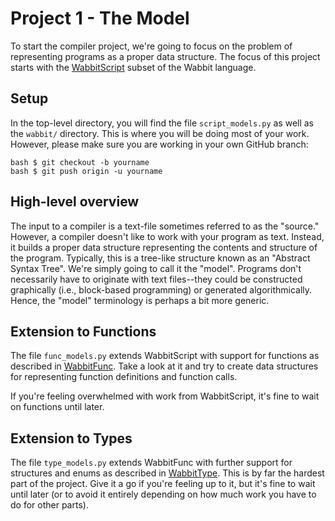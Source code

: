 # Project 1 - The Model

To start the compiler project, we're going to focus on the problem of
representing programs as a proper data structure.  The focus of this
project starts with the [WabbitScript](WabbitScript.md) subset of the
Wabbit language.

## Setup

In the top-level directory, you will find the file `script_models.py`
as well as the `wabbit/` directory.  This is where you will be doing
most of your work.  However, please make sure you are working in your
own GitHub branch:

```
bash $ git checkout -b yourname
bash $ git push origin -u yourname
```

## High-level overview

The input to a compiler is a text-file sometimes referred to as the
"source."  However, a compiler doesn't like to work with your program
as text.  Instead, it builds a proper data structure representing the
contents and structure of the program.  Typically, this is a tree-like
structure known as an "Abstract Syntax Tree".  We're simply going to
call it the "model".  Programs don't necessarily have to originate
with text files--they could be constructed graphically (i.e.,
block-based programming) or generated algorithmically.  Hence, the
"model" terminology is perhaps a bit more generic.

## Extension to Functions

The file `func_models.py` extends WabbitScript with support for
functions as described in [WabbitFunc](WabbitFunc.md).  Take a look at
it and try to create data structures for representing function
definitions and function calls.

If you're feeling overwhelmed with work from WabbitScript, it's fine
to wait on functions until later.

## Extension to Types

The file `type_models.py` extends WabbitFunc with further support
for structures and enums as described in [WabbitType](WabbitType.md).
This is by far the hardest part of the project.  Give it a go
if you're feeling up to it, but it's fine to wait until later
(or to avoid it entirely depending on how much work you have to do
for other parts).
